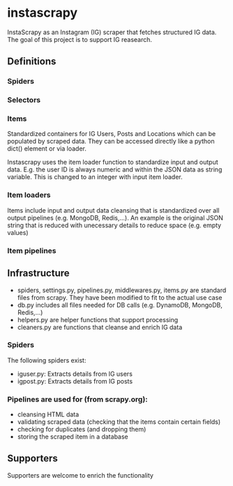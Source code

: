 # instascrapy
InstaScrapy as an Instagram (IG) scraper that fetches structured IG data. The goal of this project is to support
IG reasearch.

## Definitions
### Spiders
### Selectors
### Items
Standardized containers for IG Users, Posts and Locations which can be populated by scraped data. They can be accessed 
directly like a python dict() element or via loader.

Instascrapy uses the item loader function to standardize input and output data. E.g. the user ID is always numeric
and within the JSON data as string variable. This is changed to an integer with input item loader.

### Item loaders
Items include input and output data cleansing that is standardized over all output pipelines (e.g. MongoDB, Redis,...). 
An example is the original JSON string that is reduced with unecessary details to reduce space (e.g. empty values)

### Item pipelines

## Infrastructure
- spiders, settings.py, pipelines.py, middlewares.py, items.py are standard files from scrapy. They have been modified
to fit to the actual use case
- db.py includes all files needed for DB calls (e.g. DynamoDB, MongoDB, Redis,...)
- helpers.py are helper functions that support processing
- cleaners.py are functions that cleanse and enrich IG data

### Spiders
The following spiders exist:
- iguser.py: Extracts details from IG users
- igpost.py: Extracts details from IG posts

### Pipelines are used for (from scrapy.org):
- cleansing HTML data
- validating scraped data (checking that the items contain certain fields)
- checking for duplicates (and dropping them)
- storing the scraped item in a database

## Supporters
Supporters are welcome to enrich the functionality
